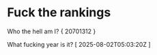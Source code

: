 # Fuck the rankings

Who the hell am I?
{ 20701312 }

What fucking year is it?
[ 2025-08-02T05:03:20Z ]
